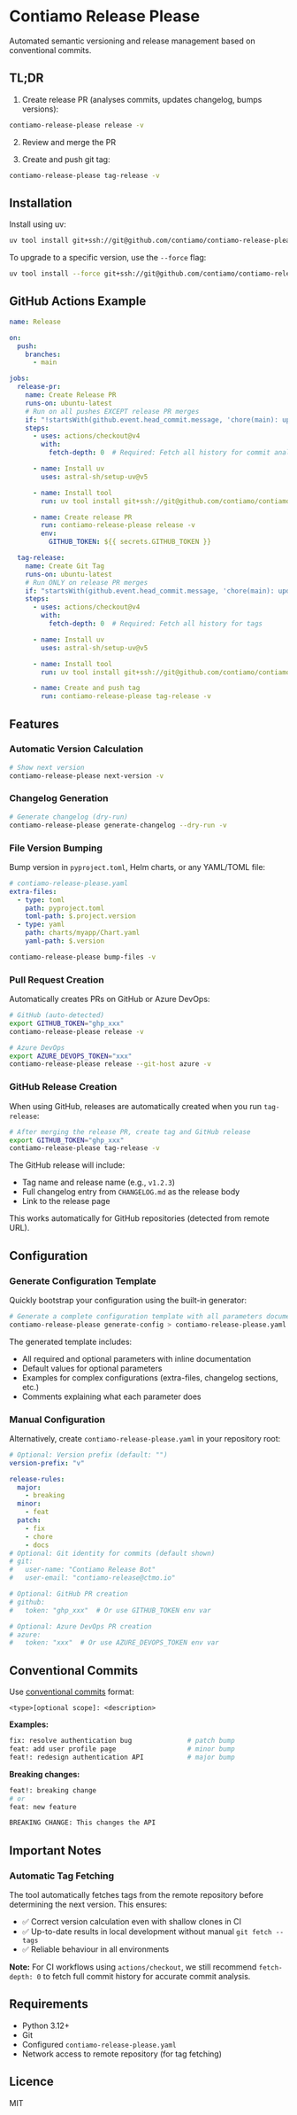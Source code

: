 # Contiamo Release Please

Automated semantic versioning and release management based on conventional commits.

## TL;DR

1. Create release PR (analyses commits, updates changelog, bumps versions):

```bash
contiamo-release-please release -v
```

2. Review and merge the PR

3. Create and push git tag:

```bash
contiamo-release-please tag-release -v
```

## Installation

<!--- contiamo-release-please-bump-start --->

Install using uv:

```bash
uv tool install git+ssh://git@github.com/contiamo/contiamo-release-please.git@v0.3.1
```

To upgrade to a specific version, use the `--force` flag:

```bash
uv tool install --force git+ssh://git@github.com/contiamo/contiamo-release-please.git@v0.3.1
```

<!--- contiamo-release-please-bump-end --->

## GitHub Actions Example

```yaml
name: Release

on:
  push:
    branches:
      - main

jobs:
  release-pr:
    name: Create Release PR
    runs-on: ubuntu-latest
    # Run on all pushes EXCEPT release PR merges
    if: "!startsWith(github.event.head_commit.message, 'chore(main): update files for release')"
    steps:
      - uses: actions/checkout@v4
        with:
          fetch-depth: 0  # Required: Fetch all history for commit analysis

      - name: Install uv
        uses: astral-sh/setup-uv@v5

      - name: Install tool
        run: uv tool install git+ssh://git@github.com/contiamo/contiamo-release-please.git@v0.1.1

      - name: Create release PR
        run: contiamo-release-please release -v
        env:
          GITHUB_TOKEN: ${{ secrets.GITHUB_TOKEN }}

  tag-release:
    name: Create Git Tag
    runs-on: ubuntu-latest
    # Run ONLY on release PR merges
    if: "startsWith(github.event.head_commit.message, 'chore(main): update files for release')"
    steps:
      - uses: actions/checkout@v4
        with:
          fetch-depth: 0  # Required: Fetch all history for tags

      - name: Install uv
        uses: astral-sh/setup-uv@v5

      - name: Install tool
        run: uv tool install git+ssh://git@github.com/contiamo/contiamo-release-please.git@v0.1.1

      - name: Create and push tag
        run: contiamo-release-please tag-release -v
```

## Features

### Automatic Version Calculation

```bash
# Show next version
contiamo-release-please next-version -v
```

### Changelog Generation

```bash
# Generate changelog (dry-run)
contiamo-release-please generate-changelog --dry-run -v
```

### File Version Bumping

Bump version in `pyproject.toml`, Helm charts, or any YAML/TOML file:

```yaml
# contiamo-release-please.yaml
extra-files:
  - type: toml
    path: pyproject.toml
    toml-path: $.project.version
  - type: yaml
    path: charts/myapp/Chart.yaml
    yaml-path: $.version
```

```bash
contiamo-release-please bump-files -v
```

### Pull Request Creation

Automatically creates PRs on GitHub or Azure DevOps:

```bash
# GitHub (auto-detected)
export GITHUB_TOKEN="ghp_xxx"
contiamo-release-please release -v

# Azure DevOps
export AZURE_DEVOPS_TOKEN="xxx"
contiamo-release-please release --git-host azure -v
```

### GitHub Release Creation

When using GitHub, releases are automatically created when you run `tag-release`:

```bash
# After merging the release PR, create tag and GitHub release
export GITHUB_TOKEN="ghp_xxx"
contiamo-release-please tag-release -v
```

The GitHub release will include:
- Tag name and release name (e.g., `v1.2.3`)
- Full changelog entry from `CHANGELOG.md` as the release body
- Link to the release page

This works automatically for GitHub repositories (detected from remote URL).

## Configuration

### Generate Configuration Template

Quickly bootstrap your configuration using the built-in generator:

```bash
# Generate a complete configuration template with all parameters documented
contiamo-release-please generate-config > contiamo-release-please.yaml
```

The generated template includes:
- All required and optional parameters with inline documentation
- Default values for optional parameters
- Examples for complex configurations (extra-files, changelog sections, etc.)
- Comments explaining what each parameter does

### Manual Configuration

Alternatively, create `contiamo-release-please.yaml` in your repository root:

```yaml
# Optional: Version prefix (default: "")
version-prefix: "v"

release-rules:
  major:
    - breaking
  minor:
    - feat
  patch:
    - fix
    - chore
    - docs
# Optional: Git identity for commits (default shown)
# git:
#   user-name: "Contiamo Release Bot"
#   user-email: "contiamo-release@ctmo.io"

# Optional: GitHub PR creation
# github:
#   token: "ghp_xxx"  # Or use GITHUB_TOKEN env var

# Optional: Azure DevOps PR creation
# azure:
#   token: "xxx"  # Or use AZURE_DEVOPS_TOKEN env var
```

## Conventional Commits

Use [conventional commits](https://www.conventionalcommits.org/) format:

```
<type>[optional scope]: <description>
```

**Examples:**

```bash
fix: resolve authentication bug              # patch bump
feat: add user profile page                  # minor bump
feat!: redesign authentication API           # major bump
```

**Breaking changes:**

```bash
feat!: breaking change
# or
feat: new feature

BREAKING CHANGE: This changes the API
```

## Important Notes

### Automatic Tag Fetching

The tool automatically fetches tags from the remote repository before determining the next version. This ensures:
- ✅ Correct version calculation even with shallow clones in CI
- ✅ Up-to-date results in local development without manual `git fetch --tags`
- ✅ Reliable behaviour in all environments

**Note:** For CI workflows using `actions/checkout`, we still recommend `fetch-depth: 0` to fetch full commit history for accurate commit analysis.

## Requirements

- Python 3.12+
- Git
- Configured `contiamo-release-please.yaml`
- Network access to remote repository (for tag fetching)

## Licence

MIT
